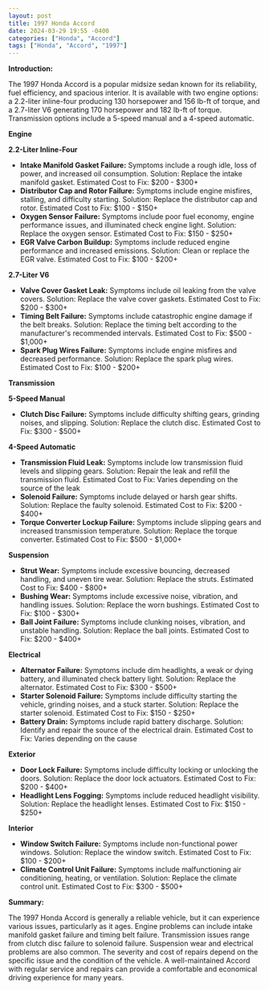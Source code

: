 ```yaml
---
layout: post
title: 1997 Honda Accord
date: 2024-03-29 19:55 -0400
categories: ["Honda", "Accord"]
tags: ["Honda", "Accord", "1997"]
---
```

**Introduction:**

The 1997 Honda Accord is a popular midsize sedan known for its reliability, fuel efficiency, and spacious interior. It is available with two engine options: a 2.2-liter inline-four producing 130 horsepower and 156 lb-ft of torque, and a 2.7-liter V6 generating 170 horsepower and 182 lb-ft of torque. Transmission options include a 5-speed manual and a 4-speed automatic.

**Engine**

**2.2-Liter Inline-Four**

* **Intake Manifold Gasket Failure:** Symptoms include a rough idle, loss of power, and increased oil consumption. Solution: Replace the intake manifold gasket. Estimated Cost to Fix: $200 - $300+
* **Distributor Cap and Rotor Failure:** Symptoms include engine misfires, stalling, and difficulty starting. Solution: Replace the distributor cap and rotor. Estimated Cost to Fix: $100 - $150+
* **Oxygen Sensor Failure:** Symptoms include poor fuel economy, engine performance issues, and illuminated check engine light. Solution: Replace the oxygen sensor. Estimated Cost to Fix: $150 - $250+
* **EGR Valve Carbon Buildup:** Symptoms include reduced engine performance and increased emissions. Solution: Clean or replace the EGR valve. Estimated Cost to Fix: $100 - $200+

**2.7-Liter V6**

* **Valve Cover Gasket Leak:** Symptoms include oil leaking from the valve covers. Solution: Replace the valve cover gaskets. Estimated Cost to Fix: $200 - $300+
* **Timing Belt Failure:** Symptoms include catastrophic engine damage if the belt breaks. Solution: Replace the timing belt according to the manufacturer's recommended intervals. Estimated Cost to Fix: $500 - $1,000+
* **Spark Plug Wires Failure:** Symptoms include engine misfires and decreased performance. Solution: Replace the spark plug wires. Estimated Cost to Fix: $100 - $200+

**Transmission**

**5-Speed Manual**

* **Clutch Disc Failure:** Symptoms include difficulty shifting gears, grinding noises, and slipping. Solution: Replace the clutch disc. Estimated Cost to Fix: $300 - $500+

**4-Speed Automatic**

* **Transmission Fluid Leak:** Symptoms include low transmission fluid levels and slipping gears. Solution: Repair the leak and refill the transmission fluid. Estimated Cost to Fix: Varies depending on the source of the leak
* **Solenoid Failure:** Symptoms include delayed or harsh gear shifts. Solution: Replace the faulty solenoid. Estimated Cost to Fix: $200 - $400+
* **Torque Converter Lockup Failure:** Symptoms include slipping gears and increased transmission temperature. Solution: Replace the torque converter. Estimated Cost to Fix: $500 - $1,000+

**Suspension**

* **Strut Wear:** Symptoms include excessive bouncing, decreased handling, and uneven tire wear. Solution: Replace the struts. Estimated Cost to Fix: $400 - $800+
* **Bushing Wear:** Symptoms include excessive noise, vibration, and handling issues. Solution: Replace the worn bushings. Estimated Cost to Fix: $100 - $300+
* **Ball Joint Failure:** Symptoms include clunking noises, vibration, and unstable handling. Solution: Replace the ball joints. Estimated Cost to Fix: $200 - $400+

**Electrical**

* **Alternator Failure:** Symptoms include dim headlights, a weak or dying battery, and illuminated check battery light. Solution: Replace the alternator. Estimated Cost to Fix: $300 - $500+
* **Starter Solenoid Failure:** Symptoms include difficulty starting the vehicle, grinding noises, and a stuck starter. Solution: Replace the starter solenoid. Estimated Cost to Fix: $150 - $250+
* **Battery Drain:** Symptoms include rapid battery discharge. Solution: Identify and repair the source of the electrical drain. Estimated Cost to Fix: Varies depending on the cause

**Exterior**

* **Door Lock Failure:** Symptoms include difficulty locking or unlocking the doors. Solution: Replace the door lock actuators. Estimated Cost to Fix: $200 - $400+
* **Headlight Lens Fogging:** Symptoms include reduced headlight visibility. Solution: Replace the headlight lenses. Estimated Cost to Fix: $150 - $250+

**Interior**

* **Window Switch Failure:** Symptoms include non-functional power windows. Solution: Replace the window switch. Estimated Cost to Fix: $100 - $200+
* **Climate Control Unit Failure:** Symptoms include malfunctioning air conditioning, heating, or ventilation. Solution: Replace the climate control unit. Estimated Cost to Fix: $300 - $500+

**Summary:**

The 1997 Honda Accord is generally a reliable vehicle, but it can experience various issues, particularly as it ages. Engine problems can include intake manifold gasket failure and timing belt failure. Transmission issues range from clutch disc failure to solenoid failure. Suspension wear and electrical problems are also common. The severity and cost of repairs depend on the specific issue and the condition of the vehicle. A well-maintained Accord with regular service and repairs can provide a comfortable and economical driving experience for many years.
